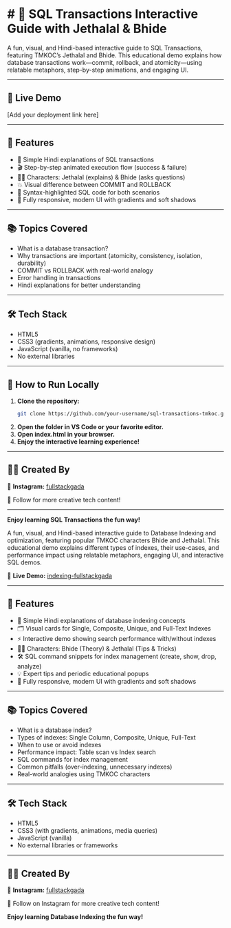 # # 🔄 SQL Transactions Interactive Guide with Jethalal & Bhide

A fun, visual, and Hindi-based interactive guide to SQL Transactions, featuring TMKOC’s Jethalal and Bhide. This educational demo explains how database transactions work—commit, rollback, and atomicity—using relatable metaphors, step-by-step animations, and engaging UI.

---

## 🔗 Live Demo

[Add your deployment link here]

---

## 🎯 Features

- 🧠 Simple Hindi explanations of SQL transactions
- 🎬 Step-by-step animated execution flow (success & failure)
- 👨‍💼 Characters: Jethalal (explains) & Bhide (asks questions)
- 💥 Visual difference between COMMIT and ROLLBACK
- 📝 Syntax-highlighted SQL code for both scenarios
- 📱 Fully responsive, modern UI with gradients and soft shadows

---

## 📚 Topics Covered

- What is a database transaction?
- Why transactions are important (atomicity, consistency, isolation, durability)
- COMMIT vs ROLLBACK with real-world analogy
- Error handling in transactions
- Hindi explanations for better understanding

---

## 🛠️ Tech Stack

- HTML5
- CSS3 (gradients, animations, responsive design)
- JavaScript (vanilla, no frameworks)
- No external libraries

---

## 🚀 How to Run Locally

1. **Clone the repository:**
   ```bash
   git clone https://github.com/your-username/sql-transactions-tmkoc.git
   ```
2. **Open the folder in VS Code or your favorite editor.**
3. **Open index.html in your browser.**
4. **Enjoy the interactive learning experience!**

---

## 👨‍🎨 Created By

🔗 **Instagram:** [fullstackgada](https://www.instagram.com/fullstackgada/)

🤝 Follow for more creative tech content!

---

**Enjoy learning SQL Transactions the fun way!**

A fun, visual, and Hindi-based interactive guide to Database Indexing and optimization, featuring popular TMKOC characters Bhide and Jethalal. This educational demo explains different types of indexes, their use-cases, and performance impact using relatable metaphors, engaging UI, and interactive SQL demos.

🔗 **Live Demo:** [indexing-fullstackgada](https://indexing-fullstackgada.netlify.app/)

---


## 🎯 Features

- 🧠 Simple Hindi explanations of database indexing concepts
- 🗂️ Visual cards for Single, Composite, Unique, and Full-Text Indexes
- ⚡ Interactive demo showing search performance with/without indexes
- 👨‍💼 Characters: Bhide (Theory) & Jethalal (Tips & Tricks)
- 🛠️ SQL command snippets for index management (create, show, drop, analyze)
- 💡 Expert tips and periodic educational popups
- 📱 Fully responsive, modern UI with gradients and soft shadows


---

## 📚 Topics Covered

- What is a database index?
- Types of indexes: Single Column, Composite, Unique, Full-Text
- When to use or avoid indexes
- Performance impact: Table scan vs Index search
- SQL commands for index management
- Common pitfalls (over-indexing, unnecessary indexes)
- Real-world analogies using TMKOC characters

---

## 🛠️ Tech Stack

- HTML5
- CSS3 (with gradients, animations, media queries)
- JavaScript (vanilla)
- No external libraries or frameworks

---

## 👨‍🎨 Created By
🔗 **Instagram:** [fullstackgada](https://www.instagram.com/fullstackgada/)

🤝 Follow on Instagram for more creative tech content!

**Enjoy learning Database Indexing the fun way!**

